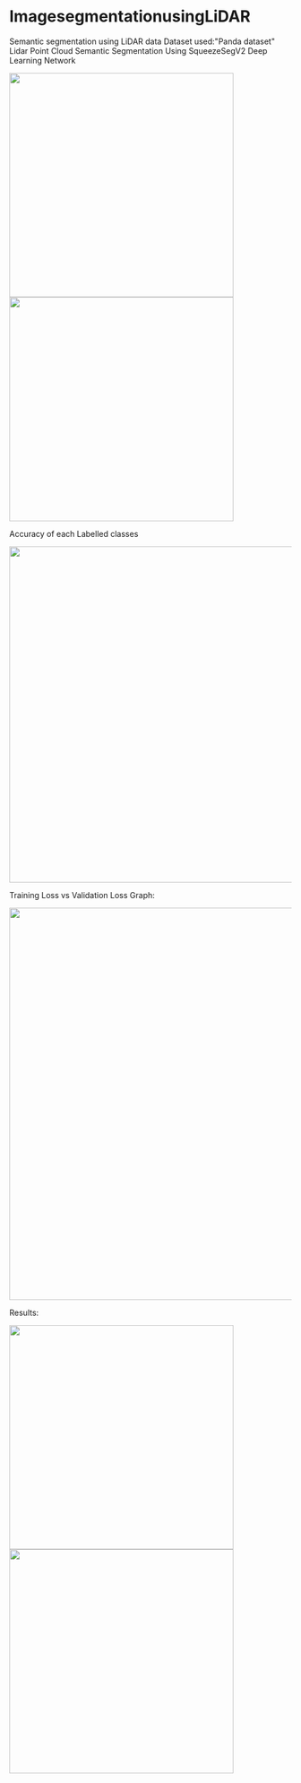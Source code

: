 # ImagesegmentationusingLiDAR
Semantic segmentation using LiDAR data
Dataset used:"Panda dataset"
Lidar Point Cloud Semantic Segmentation Using SqueezeSegV2 Deep Learning Network

<img src="https://github.com/Noorjahan0905/ImagesegmentationusingLiDAR/assets/105159578/8efd3124-3912-416c-a7c2-a89f9ef4dca4" width="400">

<img src="https://github.com/Noorjahan0905/ImagesegmentationusingLiDAR/assets/105159578/8efd3124-3912-416c-a7c2-a89f9ef4dca4" width="400">



Accuracy of each Labelled classes

<img src="https://github.com/Noorjahan0905/ImagesegmentationusingLiDAR/assets/105159578/fdd35812-7193-45b6-8bb6-5982753e9c8d" width="600">



Training Loss vs Validation Loss Graph:

<img src="https://github.com/Noorjahan0905/ImagesegmentationusingLiDAR/assets/105159578/b570d1cf-20a7-4486-90d3-630a949ae21c" width="700">




Results:


<img src="https://github.com/Noorjahan0905/ImagesegmentationusingLiDAR/assets/105159578/855440b1-a491-47fc-a3ef-fe5db7df4cc1" width="400">

<img src="https://github.com/Noorjahan0905/ImagesegmentationusingLiDAR/assets/105159578/12e1eed1-34a1-4f1e-8e34-fba5b0129ef8" width="400">



